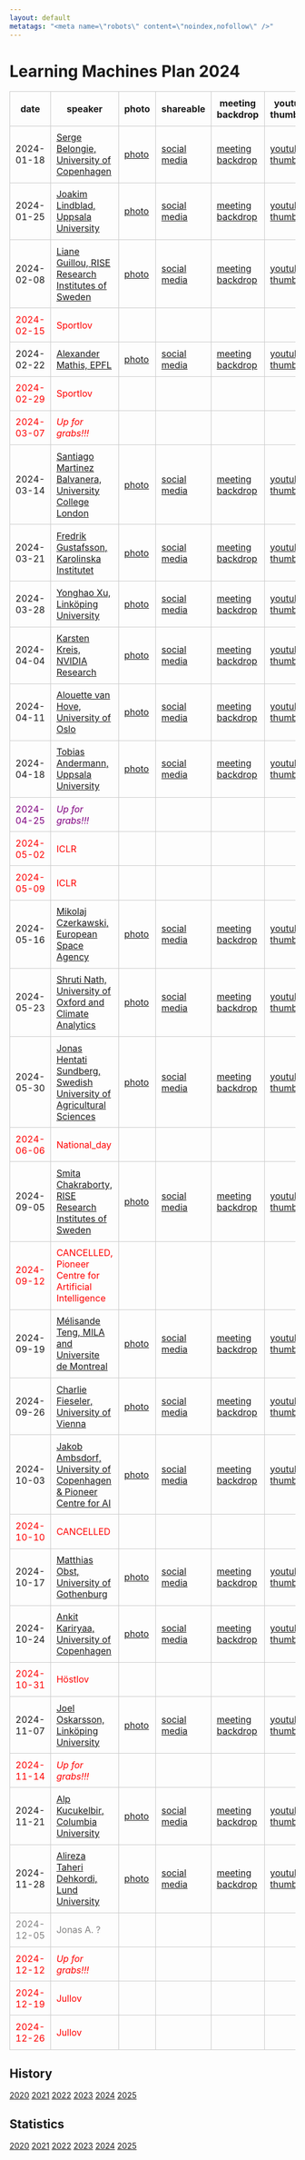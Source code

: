 ```yaml
---
layout: default
metatags: "<meta name=\"robots\" content=\"noindex,nofollow\" />"
---
```

<style type="text/css" scoped>
td, th {border: 1px solid #ccc; padding: 0.6em;}
table {border-collapse: collapse;}
</style>

# Learning Machines Plan 2024

| date | speaker                                   | photo | shareable | meeting backdrop | youtube thumbnail | <a title="Speaker, Title, Abstract, Bio, Photo. Strikethrough means we don't have it yet.">comment</a>        |
| ---- | ----------------------------------------- | ----- | ----- | ----- | ----- | -------------- |
|  2024-01-18  |  [Serge Belongie, University of Copenhagen](2024-01-18.md)  |  [photo](2024-01-18-photo-serge-belongie.jpg)  |  [social media ](2024-01-18-social-media-serge-belongie.jpg)  |  [meeting backdrop ](2024-01-18-meeting-backdrop-serge-belongie.jpg)  |  [youtube thumbnail ](2024-01-18-youtube-thumbnail-serge-belongie.jpg)  |  STABP  |
|  2024-01-25  |  [Joakim Lindblad, Uppsala University](2024-01-25.md)  |  [photo](2024-01-25-photo-joakim-lindblad.jpg)  |  [social media ](2024-01-25-social-media-joakim-lindblad.jpg)  |  [meeting backdrop ](2024-01-25-meeting-backdrop-joakim-lindblad.jpg)  |  [youtube thumbnail ](2024-01-25-youtube-thumbnail-joakim-lindblad.jpg)  |  S~~TAB~~P  |
|  2024-02-08  |  [Liane Guillou, RISE Research Institutes of Sweden](2024-02-08.md)  |  [photo](2024-02-08-photo-liane-guillou.jpg)  |  [social media ](2024-02-08-social-media-liane-guillou.jpg)  |  [meeting backdrop ](2024-02-08-meeting-backdrop-liane-guillou.jpg)  |  [youtube thumbnail ](2024-02-08-youtube-thumbnail-liane-guillou.jpg)  |  S~~TAB~~P  |
| <span style="color:red"> 2024-02-15 </span> | <span style="color:red"> Sportlov </span> | <span style="color:red">  </span> | <span style="color:red">  </span> | <span style="color:red">  </span> | <span style="color:red">  </span> | <span style="color:red"> CANCELLED </span> |
|  2024-02-22  |  [Alexander Mathis, EPFL](2024-02-22.md)  |  [photo](2024-02-22-photo-alexander-mathis.jpg)  |  [social media ](2024-02-22-social-media-alexander-mathis.jpg)  |  [meeting backdrop ](2024-02-22-meeting-backdrop-alexander-mathis.jpg)  |  [youtube thumbnail ](2024-02-22-youtube-thumbnail-alexander-mathis.jpg)  |  STABP  |
| <span style="color:red"> 2024-02-29 </span> | <span style="color:red"> Sportlov </span> | <span style="color:red">  </span> | <span style="color:red">  </span> | <span style="color:red">  </span> | <span style="color:red">  </span> | <span style="color:red"> CANCELLED </span> |
| <span style="color:red"> 2024-03-07 </span> | <span style="color:red"> *Up for grabs!!!* </span> | <span style="color:red">  </span> | <span style="color:red">  </span> | <span style="color:red">  </span> | <span style="color:red">  </span> | <span style="color:red"> CANCELLED </span> |
|  2024-03-14  |  [Santiago Martinez Balvanera, University College London](2024-03-14.md)  |  [photo](2024-03-14-photo-santiago-martinez-balvanera.jpg)  |  [social media ](2024-03-14-social-media-santiago-martinez-balvanera.jpg)  |  [meeting backdrop ](2024-03-14-meeting-backdrop-santiago-martinez-balvanera.jpg)  |  [youtube thumbnail ](2024-03-14-youtube-thumbnail-santiago-martinez-balvanera.jpg)  |  STABP  |
|  2024-03-21  |  [Fredrik Gustafsson, Karolinska Institutet](2024-03-21.md)  |  [photo](2024-03-21-photo-fredrik-gustafsson.jpg)  |  [social media ](2024-03-21-social-media-fredrik-gustafsson.jpg)  |  [meeting backdrop ](2024-03-21-meeting-backdrop-fredrik-gustafsson.jpg)  |  [youtube thumbnail ](2024-03-21-youtube-thumbnail-fredrik-gustafsson.jpg)  |  STABP  |
|  2024-03-28  |  [Yonghao Xu, Linköping University](2024-03-28.md)  |  [photo](2024-03-28-photo-yonghao-xu.jpg)  |  [social media ](2024-03-28-social-media-yonghao-xu.jpg)  |  [meeting backdrop ](2024-03-28-meeting-backdrop-yonghao-xu.jpg)  |  [youtube thumbnail ](2024-03-28-youtube-thumbnail-yonghao-xu.jpg)  |  STABP  |
|  2024-04-04  |  [Karsten Kreis, NVIDIA Research](2024-04-04.md)  |  [photo](2024-04-04-photo-karsten-kreis.jpg)  |  [social media ](2024-04-04-social-media-karsten-kreis.jpg)  |  [meeting backdrop ](2024-04-04-meeting-backdrop-karsten-kreis.jpg)  |  [youtube thumbnail ](2024-04-04-youtube-thumbnail-karsten-kreis.jpg)  |  STABP  |
|  2024-04-11  |  [Alouette van Hove, University of Oslo](2024-04-11.md)  |  [photo](2024-04-11-photo-alouette-van-hove.jpg)  |  [social media ](2024-04-11-social-media-alouette-van-hove.jpg)  |  [meeting backdrop ](2024-04-11-meeting-backdrop-alouette-van-hove.jpg)  |  [youtube thumbnail ](2024-04-11-youtube-thumbnail-alouette-van-hove.jpg)  |  STABP  |
|  2024-04-18  |  [Tobias Andermann, Uppsala University](2024-04-18.md)  |  [photo](2024-04-18-photo-tobias-andermann.png)  |  [social media ](2024-04-18-social-media-tobias-andermann.jpg)  |  [meeting backdrop ](2024-04-18-meeting-backdrop-tobias-andermann.jpg)  |  [youtube thumbnail ](2024-04-18-youtube-thumbnail-tobias-andermann.jpg)  |  STABP  |
| <span style="color:purple"> 2024-04-25 </span> | <span style="color:purple"> *Up for grabs!!!* </span> | <span style="color:purple">  </span> | <span style="color:purple">  </span> | <span style="color:purple">  </span> | <span style="color:purple">  </span> | <span style="color:purple"> ~~STABP~~ </span> |
| <span style="color:red"> 2024-05-02 </span> | <span style="color:red"> ICLR </span> | <span style="color:red">  </span> | <span style="color:red">  </span> | <span style="color:red">  </span> | <span style="color:red">  </span> | <span style="color:red"> CANCELLED </span> |
| <span style="color:red"> 2024-05-09 </span> | <span style="color:red"> ICLR </span> | <span style="color:red">  </span> | <span style="color:red">  </span> | <span style="color:red">  </span> | <span style="color:red">  </span> | <span style="color:red"> CANCELLED </span> |
|  2024-05-16  |  [Mikolaj Czerkawski, European Space Agency](2024-05-16.md)  |  [photo](2024-05-16-photo-mikolaj-czerkawski.jpg)  |  [social media ](2024-05-16-social-media-mikolaj-czerkawski.jpg)  |  [meeting backdrop ](2024-05-16-meeting-backdrop-mikolaj-czerkawski.jpg)  |  [youtube thumbnail ](2024-05-16-youtube-thumbnail-mikolaj-czerkawski.jpg)  |  STABP  |
|  2024-05-23  |  [Shruti Nath, University of Oxford and Climate Analytics](2024-05-23.md)  |  [photo](2024-05-23-photo-shruti-nath.png)  |  [social media ](2024-05-23-social-media-shruti-nath.jpg)  |  [meeting backdrop ](2024-05-23-meeting-backdrop-shruti-nath.jpg)  |  [youtube thumbnail ](2024-05-23-youtube-thumbnail-shruti-nath.jpg)  |  STABP  |
|  2024-05-30  |  [Jonas Hentati Sundberg, Swedish University of Agricultural Sciences](2024-05-30.md)  |  [photo](2024-05-30-photo-jonas-hentati-sundberg.jpg)  |  [social media ](2024-05-30-social-media-jonas-hentati-sundberg.jpg)  |  [meeting backdrop ](2024-05-30-meeting-backdrop-jonas-hentati-sundberg.jpg)  |  [youtube thumbnail ](2024-05-30-youtube-thumbnail-jonas-hentati-sundberg.jpg)  |  STABP  |
| <span style="color:red"> 2024-06-06 </span> | <span style="color:red"> National_day </span> | <span style="color:red">  </span> | <span style="color:red">  </span> | <span style="color:red">  </span> | <span style="color:red">  </span> | <span style="color:red"> CANCELLED </span> |
|  2024-09-05  |  [Smita Chakraborty, RISE Research Institutes of Sweden](2024-09-05.md)  |  [photo](2024-09-05-photo-smita-chakraborty.jpg)  |  [social media ](2024-09-05-social-media-smita-chakraborty.jpg)  |  [meeting backdrop ](2024-09-05-meeting-backdrop-smita-chakraborty.jpg)  |  [youtube thumbnail ](2024-09-05-youtube-thumbnail-smita-chakraborty.jpg)  |  STABP  |
| <span style="color:red"> 2024-09-12 </span> | <span style="color:red"> CANCELLED, Pioneer Centre for Artificial Intelligence </span> | <span style="color:red">  </span> | <span style="color:red">  </span> | <span style="color:red">  </span> | <span style="color:red">  </span> | <span style="color:red"> CANCELLED </span> |
|  2024-09-19  |  [Mélisande Teng, MILA and Universite de Montreal](2024-09-19.md)  |  [photo](2024-09-19-photo-melisande-teng.jpg)  |  [social media ](2024-09-19-social-media-melisande-teng.jpg)  |  [meeting backdrop ](2024-09-19-meeting-backdrop-melisande-teng.jpg)  |  [youtube thumbnail ](2024-09-19-youtube-thumbnail-melisande-teng.jpg)  |  STABP  |
|  2024-09-26  |  [Charlie Fieseler, University of Vienna](2024-09-26.md)  |  [photo](2024-09-26-photo-charlie-fieseler.jpg)  |  [social media ](2024-09-26-social-media-charlie-fieseler.jpg)  |  [meeting backdrop ](2024-09-26-meeting-backdrop-charlie-fieseler.jpg)  |  [youtube thumbnail ](2024-09-26-youtube-thumbnail-charlie-fieseler.jpg)  |  STABP  |
|  2024-10-03  |  [Jakob Ambsdorf, University of Copenhagen & Pioneer Centre for AI](2024-10-03.md)  |  [photo](2024-10-03-photo-jakob-ambsdorf.jpg)  |  [social media ](2024-10-03-social-media-jakob-ambsdorf.jpg)  |  [meeting backdrop ](2024-10-03-meeting-backdrop-jakob-ambsdorf.jpg)  |  [youtube thumbnail ](2024-10-03-youtube-thumbnail-jakob-ambsdorf.jpg)  |  STABP  |
| <span style="color:red"> 2024-10-10 </span> | <span style="color:red"> CANCELLED </span> | <span style="color:red">  </span> | <span style="color:red">  </span> | <span style="color:red">  </span> | <span style="color:red">  </span> | <span style="color:red"> CANCELLED </span> |
|  2024-10-17  |  [Matthias Obst, University of Gothenburg](2024-10-17.md)  |  [photo](2024-10-17-photo-matthias-obst.jpg)  |  [social media ](2024-10-17-social-media-matthias-obst.jpg)  |  [meeting backdrop ](2024-10-17-meeting-backdrop-matthias-obst.jpg)  |  [youtube thumbnail ](2024-10-17-youtube-thumbnail-matthias-obst.jpg)  |  STABP  |
|  2024-10-24  |  [Ankit Kariryaa, University of Copenhagen](2024-10-24.md)  |  [photo](2024-10-24-photo-ankit-kariryaa.jpg)  |  [social media ](2024-10-24-social-media-ankit-kariryaa.jpg)  |  [meeting backdrop ](2024-10-24-meeting-backdrop-ankit-kariryaa.jpg)  |  [youtube thumbnail ](2024-10-24-youtube-thumbnail-ankit-kariryaa.jpg)  |  STABP  |
| <span style="color:red"> 2024-10-31 </span> | <span style="color:red"> Höstlov </span> | <span style="color:red">  </span> | <span style="color:red">  </span> | <span style="color:red">  </span> | <span style="color:red">  </span> | <span style="color:red"> CANCELLED </span> |
|  2024-11-07  |  [Joel Oskarsson, Linköping University](2024-11-07.md)  |  [photo](2024-11-07-photo-joel-oskarsson.jpg)  |  [social media ](2024-11-07-social-media-joel-oskarsson.jpg)  |  [meeting backdrop ](2024-11-07-meeting-backdrop-joel-oskarsson.jpg)  |  [youtube thumbnail ](2024-11-07-youtube-thumbnail-joel-oskarsson.jpg)  |  STABP  |
| <span style="color:red"> 2024-11-14 </span> | <span style="color:red"> *Up for grabs!!!* </span> | <span style="color:red">  </span> | <span style="color:red">  </span> | <span style="color:red">  </span> | <span style="color:red">  </span> | <span style="color:red"> CANCELLED </span> |
|  2024-11-21  |  [Alp Kucukelbir, Columbia University](2024-11-21.md)  |  [photo](2024-11-21-photo-alp-kucukelbir.jpg)  |  [social media ](2024-11-21-social-media-alp-kucukelbir.jpg)  |  [meeting backdrop ](2024-11-21-meeting-backdrop-alp-kucukelbir.jpg)  |  [youtube thumbnail ](2024-11-21-youtube-thumbnail-alp-kucukelbir.jpg)  |  STABP  |
|  2024-11-28  |  [Alireza Taheri Dehkordi, Lund University](2024-11-28.md)  |  [photo](2024-11-28-photo-alireza-taheri-dehkordi.jpg)  |  [social media ](2024-11-28-social-media-alireza-taheri-dehkordi.jpg)  |  [meeting backdrop ](2024-11-28-meeting-backdrop-alireza-taheri-dehkordi.jpg)  |  [youtube thumbnail ](2024-11-28-youtube-thumbnail-alireza-taheri-dehkordi.jpg)  |  STABP  |
| <span style="color:grey"> 2024-12-05 </span> | <span style="color:grey"> Jonas A. ? </span> | <span style="color:grey">  </span> | <span style="color:grey">  </span> | <span style="color:grey">  </span> | <span style="color:grey">  </span> | <span style="color:grey"> S~~TABP~~ </span> |
| <span style="color:red"> 2024-12-12 </span> | <span style="color:red"> *Up for grabs!!!* </span> | <span style="color:red">  </span> | <span style="color:red">  </span> | <span style="color:red">  </span> | <span style="color:red">  </span> | <span style="color:red"> CANCELLED </span> |
| <span style="color:red"> 2024-12-19 </span> | <span style="color:red"> Jullov </span> | <span style="color:red">  </span> | <span style="color:red">  </span> | <span style="color:red">  </span> | <span style="color:red">  </span> | <span style="color:red"> CANCELLED </span> |
| <span style="color:red"> 2024-12-26 </span> | <span style="color:red"> Jullov </span> | <span style="color:red">  </span> | <span style="color:red">  </span> | <span style="color:red">  </span> | <span style="color:red">  </span> | <span style="color:red"> CANCELLED </span> |

## History 


[2020](2020.html) [2021](2021) [2022](2022) [2023](2023) [2024](2024) [2025](2025)


## Statistics


[2020](statistics-2020) [2021](statistics-2021) [2022](statistics-2022) [2023](statistics-2023) [2024](statistics-2024) [2025](statistics-2025)

